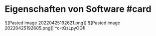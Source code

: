 # Eigenschaften von Software #card
![[Pasted image 20220425192621.png]]
![[Pasted image 20220425192605.png]]
^c-tQsLpyOGfl
